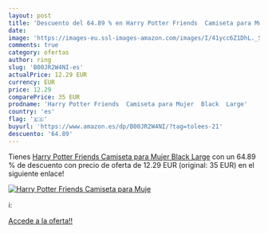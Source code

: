 ```yaml
---
layout: post
title: 'Descuento del 64.89 % en Harry Potter Friends  Camiseta para Muje'
date: 
image: 'https://images-eu.ssl-images-amazon.com/images/I/41ycc6Z1DhL._SL200_.jpg'
comments: true
category: ofertas
author: ring
slug: 'B00JR2W4NI-es'
actualPrice: 12.29 EUR
currency: EUR
price: 12.29
comparePrice: 35 EUR
prodname: 'Harry Potter Friends  Camiseta para Mujer  Black  Large'
country: 'es'
flag: '🇪🇸'
buyurl: 'https://www.amazon.es/dp/B00JR2W4NI/?tag=tolees-21'
descuento: '64.89'
---
```


Tienes [Harry Potter Friends  Camiseta para Mujer  Black  Large](https://www.amazon.es/dp/B00JR2W4NI/?tag=tolees-21) con un 64.89 % de descuento con precio de oferta de 12.29 EUR (original: 35 EUR) en el siguiente enlace!

[![Harry Potter Friends  Camiseta para Muje](https://images-eu.ssl-images-amazon.com/images/I/41ycc6Z1DhL._SL200_.jpg)](https://www.amazon.es/dp/B00JR2W4NI/?tag=tolees-21)

ℹ️:


[Accede a la oferta!!](https://www.amazon.es/dp/B00JR2W4NI/?tag=tolees-21)
